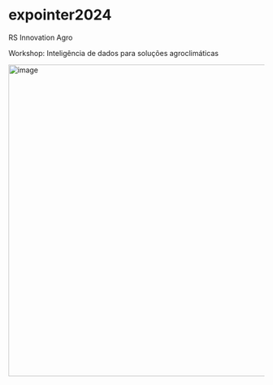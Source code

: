 # expointer2024

RS Innovation Agro

Workshop: Inteligência de dados para soluções agroclimáticas

<img width="614" alt="image" src="https://github.com/user-attachments/assets/4c517693-1025-4da9-ba88-e9677469cd59">

